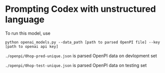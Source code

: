 # Prompting Codex with unstructured language

To run this model, use

```
python openai_models.py --data_path [path to parsed OpenPI file] --key [path to openai api key]
```

`./openpi/0hop-pred-unique.json` is parsed OpenPI data on devlopment set

`./openpi/0hop-test-unique.json` is parsed OpenPI data on testing set
